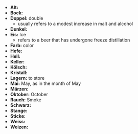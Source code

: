 - **Alt:**
- **Bock:**
- **Doppel:** double
	- usually refers to a modest increase in malt and alcohol
- **Dunkel:**
- **Eis:** Ice
	- refers to a beer that has undergone freeze distillation
- **Farb:** color
- **Hefe:**
- **Hell:**
- **Keller:**
- **Kölsch:**
- **Kristall:**
- **Lagern:** to store
- **Mai:** May, as in the month of May
- **Märzen:**
- **Oktober:** October
- **Rauch:** Smoke
- **Schwarz:**
- **Stange:**
- **Sticke:**
- **Weiss:**
- **Weizen:**